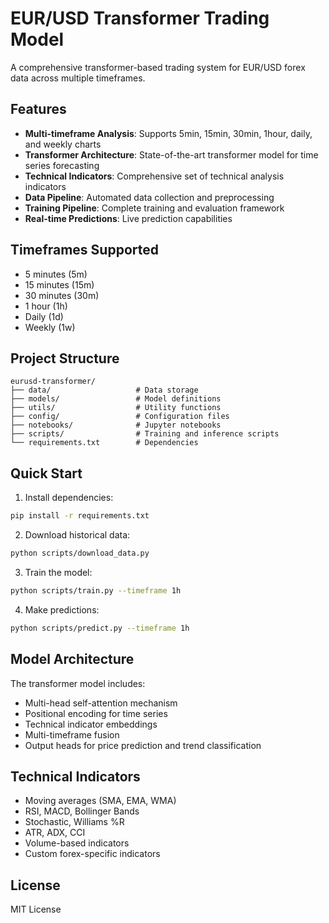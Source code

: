 # EUR/USD Transformer Trading Model

A comprehensive transformer-based trading system for EUR/USD forex data across multiple timeframes.

## Features

- **Multi-timeframe Analysis**: Supports 5min, 15min, 30min, 1hour, daily, and weekly charts
- **Transformer Architecture**: State-of-the-art transformer model for time series forecasting
- **Technical Indicators**: Comprehensive set of technical analysis indicators
- **Data Pipeline**: Automated data collection and preprocessing
- **Training Pipeline**: Complete training and evaluation framework
- **Real-time Predictions**: Live prediction capabilities

## Timeframes Supported

- 5 minutes (5m)
- 15 minutes (15m) 
- 30 minutes (30m)
- 1 hour (1h)
- Daily (1d)
- Weekly (1w)

## Project Structure

```
eurusd-transformer/
├── data/                   # Data storage
├── models/                 # Model definitions
├── utils/                  # Utility functions
├── config/                 # Configuration files
├── notebooks/              # Jupyter notebooks
├── scripts/                # Training and inference scripts
└── requirements.txt        # Dependencies
```

## Quick Start

1. Install dependencies:
```bash
pip install -r requirements.txt
```

2. Download historical data:
```bash
python scripts/download_data.py
```

3. Train the model:
```bash
python scripts/train.py --timeframe 1h
```

4. Make predictions:
```bash
python scripts/predict.py --timeframe 1h
```

## Model Architecture

The transformer model includes:
- Multi-head self-attention mechanism
- Positional encoding for time series
- Technical indicator embeddings
- Multi-timeframe fusion
- Output heads for price prediction and trend classification

## Technical Indicators

- Moving averages (SMA, EMA, WMA)
- RSI, MACD, Bollinger Bands
- Stochastic, Williams %R
- ATR, ADX, CCI
- Volume-based indicators
- Custom forex-specific indicators

## License

MIT License
